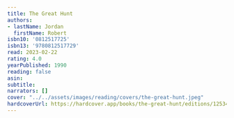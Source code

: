 ```yaml
---
title: The Great Hunt
authors:
- lastName: Jordan
  firstName: Robert
isbn10: '0812517725'
isbn13: '9780812517729'
read: 2023-02-22
rating: 4.0
yearPublished: 1990
reading: false
asin:
subtitle:
narrators: []
cover: "../../assets/images/reading/covers/the-great-hunt.jpeg"
hardcoverUrl: https://hardcover.app/books/the-great-hunt/editions/12534077
---
```

